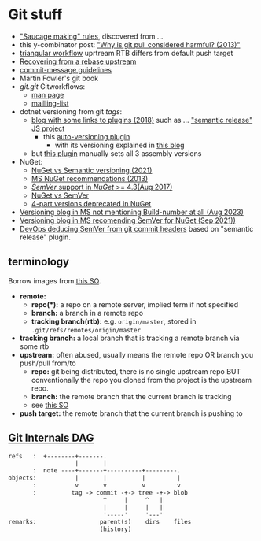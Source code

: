 # Git stuff

- ["Saucage making" rules](http://sethrobertson.github.io/GitBestPractices/#sausage), discovered from ...
- this y-combinator post: ["Why is git pull considered harmful? (2013)"](https://news.ycombinator.com/item?id=7385087)
- [triangular workflow](https://www.git-scm.com/docs/gitrevisions#Documentation/gitrevisions.txt-emltbranchnamegtpushemegemmasterpushemempushem)
  uprtream RTB differs from default push target
- [Recovering from a rebase upstream](https://git-scm.com/docs/git-rebase#_recovering_from_upstream_rebase)
- [commit-message guidelines](https://git-scm.com/book/en/v2/Distributed-Git-Contributing-to-a-Project)
- Martin Fowler's git book
- *git.git* Gitworkflows:
  - [man page](https://git-scm.com/docs/gitworkflows)
  - [mailling-list](https://github.com/git/git/blob/master/Documentation/howto/maintain-git.txt)
- dotnet versioning from git *tags*:
  - [blog with some links to plugins (2018)](https://medium.com/@michael.wolfenden/simplified-versioning-and-publishing-for-net-libraries-a28e5e740fa6) such as ...
  ["semantic release" JS project](https://github.com/semantic-release/semantic-release)
    - this [auto-versioning plugin](https://github.com/GitTools/GitVersion)
      - with its versioning explained in
        [this blog](https://www.xavierdecoster.com/post/2013/04/29/semantic-versioning-auto-incremented-nuget-package-versions.html)
  - but [this plugin](https://github.com/TurnerSoftware/BuildVersioning#Version-Strings)
    manually sets all 3 assembly versions
- NuGet:
  - [NuGet vs Semantic versioning (2021)](https://learn.microsoft.com/en-us/nuget/create-packages/prerelease-packages)
  - [MS NuGet recommendations (2013)](https://learn.microsoft.com/en-us/archive/msdn-magazine/2012/november/nuget-top-10-nuget-anti-patterns)
  - [*SemVer* support in *NuGet* >= 4.3(Aug 2017)](https://devblogs.microsoft.com/nuget/whats-nu-in-nuget-with-visual-studio-2017-version-15-3/)
  - [NuGet vs SemVer](https://learn.microsoft.com/en-us/nuget/concepts/package-versioning#where-nugetversion-diverges-from-semantic-versioning)
  - [4-part versions deprecated in NuGet](https://blog.inedo.com/nuget/package-versioning/#:~:text=Although%204%2Dpart%20numbers%20are%20supported%2C%20Microsoft%20no%20longer%20recommends%20this%20format.)
- [Versioning blog in MS not mentioning Build-number at all (Aug 2023)](https://learn.microsoft.com/en-us/dotnet/csharp/versioning)
- [Versioning blog in MS recomending SemVer for NuGet (Sep 2021))](https://learn.microsoft.com/en-us/dotnet/csharp/versioning)
- [DevOps deducing SemVer from git commit headers](https://medium.com/agoda-engineering/automating-versioning-and-releases-using-semantic-release-d16c5672fbe1)
  based on "semantic release" plugin.

## terminology

Borrow images from [this SO](https://stackoverflow.com/a/49755270/548792).

- **remote:**
  - **repo(*):** a repo on a remote server, implied  term if not specified
  - **branch:** a branch in a remote repo
  - **tracking branch(rtb):** e.g. `origin/master`, stored in `.git/refs/remotes/origin/master`
- **tracking branch:** a local branch that is tracking a remote branch via some rtb
- **upstream:** often abused, usually means the remote repo OR branch you push/pull from/to
  - **repo:** git being distributed, there is no single upstream repo BUT conventionally
    the repo you cloned from the project is the upstream repo.
  - **branch:** the remote branch that the current branch is tracking
  - see [this SO](https://stackoverflow.com/questions/2739376/definition-of-downstream-and-upstream/6244487#6244487)
- **push target:** the remote branch that the current branch is pushing to

## [Git Internals DAG](https://git-scm.com/book/en/v2/Git-Internals-Git-Objects)


```txt
refs   :  +--------+-------.
                   |       |
       :  note ----+-------+----------+---------.
objects:           |       |          |         |
       :           v       v          v         v
       :          tag -> commit -+-> tree -+-> blob
                           ^     |     ^   |
                           |     |     |   |
                           '-----'     '---'
remarks:                  parent(s)    dirs    files
                          (history)
```
